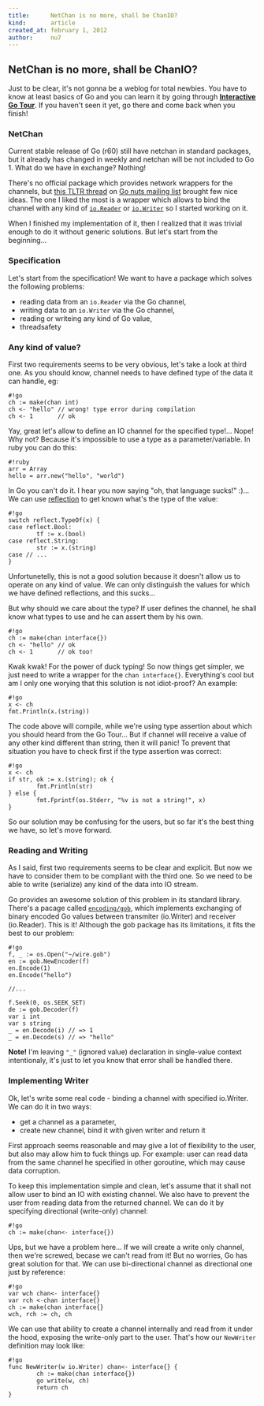 ```yaml
---
title:      NetChan is no more, shall be ChanIO?
kind:       article
created_at: february 1, 2012
author:     nu7
---
```


## NetChan is no more, shall be ChanIO?

Just to be clear, it's not gonna be a weblog for total newbies. You have to know at
least basics of Go and you can learn it by going through [**Interactive Go Tour**](http://tour.golang.org/#1).
If you haven't seen it yet, go there and come back when you finish!

### NetChan

Current stable release of Go (r60) still have netchan in standard packages, 
but it already has changed in weekly and netchan will be not included to Go 1.
What do we have in exchange? Nothing!

There's no official package which provides network wrappers for the channels, 
but [this TLTR thread](http://groups.google.com/group/golang-nuts/browse_thread/thread/12bdd37ad9ed4a68?pli=1) 
on [Go nuts mailing list](http://groups.google.com/group/golang-nuts/) brought
few nice ideas. The one I liked the most is a wrapper which allows to bind the
channel with any kind of [`io.Reader`](http://weekly.golang.org/pkg/io/#Reader) or 
[`io.Writer`](http://weekly.golang.org/pkg/io/#Writer) so I started working on it.

When I finished my implementation of it, then I realized that it was trivial
enough to do it without generic solutions. But let's start from the beginning...

### Specification

Let's start from the specification! We want to have a package which solves
the following problems:

* reading data from an `io.Reader` via the Go channel,
* writing data to an `io.Writer` via the Go channel,
* reading or writeing any kind of Go value,
* threadsafety

### Any kind of value?

First two requirements seems to be very obvious, let's take a look at third one.
As you should know, channel needs to have defined type of the data it can 
handle, eg: 

    #!go
    ch := make(chan int)
    ch <- "hello" // wrong! type error during compilation
    ch <- 1       // ok

Yay, great let's allow to define an IO channel for the specified type!... Nope!
Why not? Because it's impossible to use a type as a parameter/variable. In ruby
you can do this:

    #!ruby
    arr = Array
    hello = arr.new("hello", "world")    

In Go you can't do it. I hear you now saying "oh, that language sucks!" :)...
We can use [reflection](http://weekly.golang.org/pkg/reflect/) to get known what's
the type of the value:

    #!go
    switch reflect.TypeOf(x) {
    case reflect.Bool:
            tf := x.(bool)
    case reflect.String:
            str := x.(string)
    case // ...
    }

Unfortunetelly, this is not a good solution because it doesn't allow us to 
operate on any kind of value. We can only distinguish the values for which 
we have defined reflections, and this sucks...

But why should we care about the type? If user defines the channel, he shall
know what types to use and he can assert them by his own. 

    #!go
    ch := make(chan interface{})
    ch <- "hello" // ok
    ch <- 1       // ok too!

Kwak kwak! For the power of duck typing! So now things get simpler, we just
need to write a wrapper for the `chan interface{}`. Everything's cool but am 
I only one worying that this solution is not idiot-proof? An example:

    #!go
    x <- ch
    fmt.Println(x.(string))
    
The code above will compile, while we're using type assertion about which 
you should heard from the Go Tour... But if channel will receive a value of
any other kind different than string, then it will panic! To prevent that
situation you have to check first if the type assertion was correct:

    #!go
    x <- ch
    if str, ok := x.(string); ok {
            fmt.Println(str)
    } else {
            fmt.Fprintf(os.Stderr, "%v is not a string!", x)
    }

So our solution may be confusing for the users, but so far it's the best
thing we have, so let's move forward.

### Reading and Writing

As I said, first two requirements seems to be clear and explicit. But now
we have to consider them to be compliant with the third one. So we need to
be able to write (serialize) any kind of the data into IO stream. 

Go provides an awesome solution of this problem in its standard library.
There's a pacage called [`encoding/gob`](http://weekly.golang.org/pkg/encoding/gob/), 
which implements exchanging of binary encoded Go values between transmiter
(io.Writer) and receiver (io.Reader). This is it! Although the gob package has 
its limitations, it fits the best to our problem:

    #!go
    f, _ := os.Open("~/wire.gob")
    en := gob.NewEncoder(f)
    en.Encode(1)
    en.Encode("hello")

    //...

    f.Seek(0, os.SEEK_SET)
    de := gob.Decoder(f)
    var i int
    var s string
    _ = en.Decode(i) // => 1
    _ = en.Decode(s) // => "hello"

**Note!** I'm leaving `"_"` (ignored value) declaration in single-value context
intentionaly, it's just to let you know that error shall be handled there.

### Implementing Writer

Ok, let's write some real code - binding a channel with specified io.Writer.
We can do it in two ways:

* get a channel as a parameter,
* create new channel, bind it with given writer and return it

First approach seems reasonable and may give a lot of flexibility to the user, 
but also may allow him to fuck things up. For example: user can read data from
the same channel he specified in other goroutine, which may cause data corruption.

To keep this implementation simple and clean, let's assume that it shall not
allow user to bind an IO with existing channel. We also have to prevent the
user from reading data from the returned channel. We can do it by specifying
directional (write-only) channel:

    #!go
    ch := make(chan<- interface{})

Ups, but we have a problem here... If we will create a write only channel,
then we're screwed, becase we can't read from it! But no worries, Go has
great solution for that. We can use bi-directional channel as directional
one just by reference:

    #!go
    var wch chan<- interface{}
    var rch <-chan interface{}
    ch := make(chan interface{}
    wch, rch := ch, ch

We can use that ability to create a channel internally and read from it under
the hood, exposing the write-only part to the user. That's how our `NewWriter`
definition may look like:

    #!go
    func NewWriter(w io.Writer) chan<- interface{} {
	        ch := make(chan interface{})
	        go write(w, ch)
	        return ch
    }

